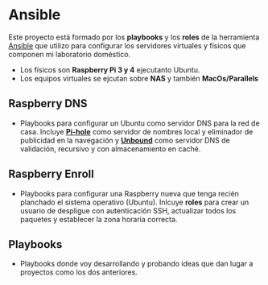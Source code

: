 # Ansible

Este proyecto está formado por los **playbooks** y los **roles** de la herramienta [Ansible](https://www.redhat.com/es/technologies/management/ansible) que utilizo para configurar los servidores virtuales y  físicos que componen mi laboratorio doméstico.
- Los físicos son **Raspberry Pi 3 y 4** ejecutanto Ubuntu.
- Los equipos virtuales se ejcutan sobre **NAS** y también **MacOs/Parallels**


## Raspberry DNS

- Playbooks para configurar un Ubuntu como servidor DNS para la red de casa. Incluye [**Pi-hole**](https://pi-hole.net/) como servidor de nombres local y eliminador de publicidad en la navegación y [**Unbound**](https://nlnetlabs.nl/projects/unbound/about/) como servidor DNS de validación, recursivo y con almacenamiento en caché.

## Raspberry Enroll

- Playbooks para configurar una Raspberry nueva que tenga recién planchado el sistema operativo (Ubuntu). Inlcuye **roles** para crear un usuario de despligue con autenticación SSH, actualizar todos los paquetes y establecer la zona horaria correcta.

## Playbooks

- Playbooks donde voy desarrollando y probando ideas que dan lugar a proyectos como los dos anteriores.
